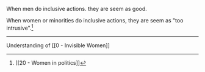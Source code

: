 When men do inclusive actions. they are seem as good.

When women or minorities do inclusive actions, they are seem as "too intrusive".[^1]

---

Understanding of [[0 - Invisible Women]]

[^1]: [[20 - Women in politics]]